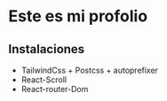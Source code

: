 # Este es mi profolio

## Instalaciones

- TailwindCss + Postcss + autoprefixer
- React-Scroll
- React-router-Dom
